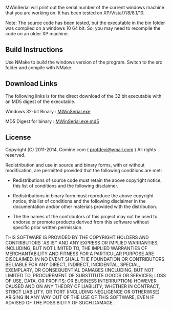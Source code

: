 MWinSerial will print out the serial number of the current windows
machine that you are working on.  It has been tested on 
XP/Vista/7/8/8.1/10.   

Note:  The source code has been tested, but the executable in the bin
folder was compiled on a windows 10 64 bit.  So, you may need to 
recompile the code on an older XP machine.


Build Instructions
-------------------

Use NMake to build the windows version of the program.
Switch to the src folder and compile with NMake.

## Download Links 

The following links is for the direct download of the 32 bit executable with
an MD5 digest of the executable.

Windows 32-bit Binary : [MWinSerial.exe](bin/MWinSerial.exe)

MD5 Digest for binary : [MWinSerial.exe.md5](bin/MWinSerial.exe.md5)



## License

Copyright (C) 2011-2014, Comine.com ( profdevi@ymail.com )
All rights reserved.

Redistribution and use in source and binary forms, with or without
modification, are permitted provided that the following conditions
are met:

*	Redistributions of source code must retain the above copyright notice,
	this list of conditions and the following disclaimer.
  
*	Redistributions in binary form must reproduce the above copyright notice,
	this list of conditions and the following disclaimer in the documentation
	and/or other materials provided with the distribution.
  
*	The the names of the contributors of this project may not be used to 
	endorse or promote products derived from this software without specific 
	prior written permission.

THIS SOFTWARE IS PROVIDED BY THE COPYRIGHT HOLDERS AND CONTRIBUTORS
`AS IS'' AND ANY EXPRESS OR IMPLIED WARRANTIES, INCLUDING, BUT NOT
LIMITED TO, THE IMPLIED WARRANTIES OF MERCHANTABILITY AND FITNESS FOR
A PARTICULAR PURPOSE ARE DISCLAIMED.  IN NO EVENT SHALL THE FOUNDATION OR
CONTRIBUTORS BE LIABLE FOR ANY DIRECT, INDIRECT, INCIDENTAL, SPECIAL,
EXEMPLARY, OR CONSEQUENTIAL DAMAGES (INCLUDING, BUT NOT LIMITED TO,
PROCUREMENT OF SUBSTITUTE GOODS OR SERVICES; LOSS OF USE, DATA, OR
PROFITS; OR BUSINESS INTERRUPTION) HOWEVER CAUSED AND ON ANY THEORY OF
LIABILITY, WHETHER IN CONTRACT, STRICT LIABILITY, OR TORT (INCLUDING
NEGLIGENCE OR OTHERWISE) ARISING IN ANY WAY OUT OF THE USE OF THIS
SOFTWARE, EVEN IF ADVISED OF THE POSSIBILITY OF SUCH DAMAGE.


